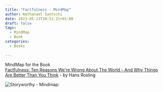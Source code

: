 ```yaml
---
title: "Factfulness - MindMap"
author: Nathanael Santschi
date: 2023-05-13T10:51:21+01:00
draft: false
tags:
  - MindMap
  - Book
categories:
  - Books
  
---
```


MindMap for the Book  
[Factfulness: Ten Reasons We're Wrong About The World - And Why Things Are Better Than You Think](https://www.amazon.de/-/en/Hans-Rosling-ebook/dp/B0769XK7D6/ref=sr_1_2?keywords=factfulness+buch&qid=1683982006&sprefix=factf%2Caps%2C162&sr=8-2) - by Hans Rosling


![Storyworthy - Mindmap:](/images/Factfulness.svg "Preview")



